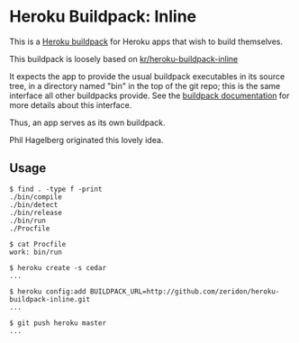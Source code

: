 # Heroku Buildpack: Inline

This is a [Heroku buildpack][buildpack] for Heroku apps that
wish to build themselves.

This buildpack is loosely based on [kr/heroku-buildpack-inline][buildpack-origin]

It expects the app to provide the usual buildpack executables
in its source tree, in a directory named "bin" in the top of
the git repo; this is the same interface all other buildpacks
provide. See the [buildpack documentation][buildpack] for more
details about this interface.

Thus, an app serves as its own buildpack.

Phil Hagelberg originated this lovely idea.

## Usage

    $ find . -type f -print
    ./bin/compile
    ./bin/detect
    ./bin/release
    ./bin/run
    ./Procfile

    $ cat Procfile
    work: bin/run

    $ heroku create -s cedar
    ...

    $ heroku config:add BUILDPACK_URL=http://github.com/zeridon/heroku-buildpack-inline.git
    ...

    $ git push heroku master
    ...

[buildpack]: http://devcenter.heroku.com/articles/buildpack
[buildpack-origin]: http://github.com/kr/heroku-buildpack-inline.git

